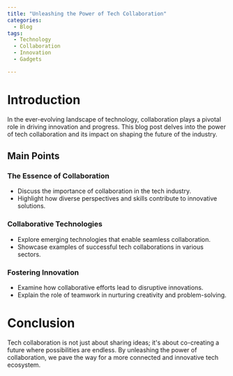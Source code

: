 ```yaml
---
title: "Unleashing the Power of Tech Collaboration"
categories:
  - Blog
tags:
  - Technology
  - Collaboration
  - Innovation
  - Gadgets

---
```


# Introduction
In the ever-evolving landscape of technology, collaboration plays a pivotal role in driving innovation and progress. This blog post delves into the power of tech collaboration and its impact on shaping the future of the industry.

## Main Points
### The Essence of Collaboration
- Discuss the importance of collaboration in the tech industry.
- Highlight how diverse perspectives and skills contribute to innovative solutions.

### Collaborative Technologies
- Explore emerging technologies that enable seamless collaboration.
- Showcase examples of successful tech collaborations in various sectors.

### Fostering Innovation
- Examine how collaborative efforts lead to disruptive innovations.
- Explain the role of teamwork in nurturing creativity and problem-solving.

# Conclusion
Tech collaboration is not just about sharing ideas; it's about co-creating a future where possibilities are endless. By unleashing the power of collaboration, we pave the way for a more connected and innovative tech ecosystem.